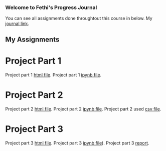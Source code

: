 ### Welcome to Fethi's Progress Journal

You can see all assignments done throughtout this course in below.
My [journal link](https://bu-ie-423.github.io/fall-23-fethikahvecioglu/).

## My Assignments

# Project Part 1
Project part 1 [html file](Project_Part_1_Bengisu_Mustafa_Fethi.html).
Project part 1 [ipynb file](Project_Part_1_Bengisu_Mustafa_Fethi.ipynb).

# Project Part 2
Project part 2 [html file](IE423_PROJECT_PART2_Bengisu_Mustafa_Fethi%20(1).html).
Project part 2 [ipynb file](IE423_PROJECT_PART2_Bengisu_Mustafa_Fethi.ipynb).
Project part 2 used [csv file](all_datasss.csv).

# Project Part 3
Project part 3 [html file](project3/PART3_HTML.html).
Project part 3 [ipynb file](project3/PART3_CODE.ipynb)).
Project part 3 [report](project3/PART3_REPORT.pdf).
